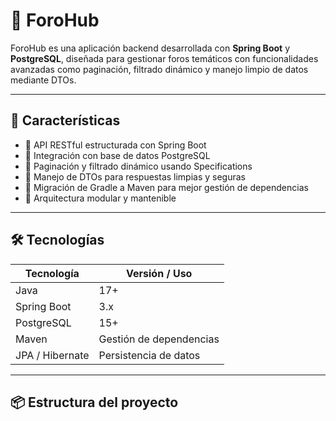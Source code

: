 # 🧠 ForoHub

ForoHub es una aplicación backend desarrollada con **Spring Boot** y **PostgreSQL**, diseñada para gestionar foros temáticos con funcionalidades avanzadas como paginación, filtrado dinámico y manejo limpio de datos mediante DTOs.

---

## 🚀 Características

- 🔹 API RESTful estructurada con Spring Boot
- 🔹 Integración con base de datos PostgreSQL
- 🔹 Paginación y filtrado dinámico usando Specifications
- 🔹 Manejo de DTOs para respuestas limpias y seguras
- 🔹 Migración de Gradle a Maven para mejor gestión de dependencias
- 🔹 Arquitectura modular y mantenible

---

## 🛠️ Tecnologías

| Tecnología     | Versión / Uso             |
|----------------|---------------------------|
| Java           | 17+                       |
| Spring Boot    | 3.x                       |
| PostgreSQL     | 15+                       |
| Maven          | Gestión de dependencias   |
| JPA / Hibernate| Persistencia de datos     |

---

## 📦 Estructura del proyecto
